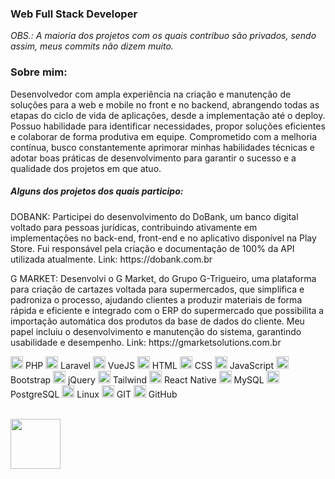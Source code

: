 <!DOCTYPE html>
<html>
<head>
          <link href="https://cdn.jsdelivr.net/npm/bootstrap@5.3.0/dist/css/bootstrap.min.css" rel="stylesheet" integrity="sha384-9ndCyUaIbzAi2FUVXJi0CjmCapSmO7SnpJef0486qhLnuZ2cdeRhO02iuK6FUUVM" crossorigin="anonymous">
          <link rel="stylesheet" href="https://cdnjs.cloudflare.com/ajax/libs/font-awesome/6.0.0-beta3/css/all.min.css">
</head>
<body>
          
<h3>Web Full Stack Developer</h3>
<i>OBS.: A maioria dos projetos com os quais contribuo são privados, sendo assim, meus commits não dizem muito. </i>

<br>
<h3>Sobre mim:</h3>
<p>
          Desenvolvedor com ampla experiência na criação e manutenção de soluções para a web e mobile no front e no backend,
abrangendo todas as etapas do ciclo de vida de aplicações, desde a implementação até o deploy.
Possuo habilidade para identificar necessidades, propor soluções eficientes e colaborar de forma
produtiva em equipe. Comprometido com a melhoria contínua, busco constantemente aprimorar
minhas habilidades técnicas e adotar boas práticas de desenvolvimento para garantir o sucesso e a
qualidade dos projetos em que atuo.
</p>
<h5>Alguns dos projetos dos quais participo:</h5>
<p>
          DOBANK:
Participei do desenvolvimento do DoBank, um banco digital voltado para pessoas jurídicas,
contribuindo ativamente em implementações no back-end, front-end e no aplicativo disponível na
Play Store. Fui responsável pela criação e documentação de 100% da API utilizada atualmente.
Link: https://dobank.com.br
</p>
<p>
          G MARKET:
Desenvolvi o G Market, do Grupo G-Trigueiro, uma plataforma para criação de cartazes voltada
para supermercados, que simplifica e padroniza o processo, ajudando clientes a produzir materiais
de forma rápida e eficiente e integrado com o ERP do supermercado que possibilita a importação
automática dos produtos da base de dados do cliente. Meu papel incluiu o desenvolvimento e
manutenção do sistema, garantindo usabilidade e desempenho. Link:
https://gmarketsolutions.com.br
</p>
<!-- <h3>Skills</h3> -->
<ul style="list-style-type: none; padding: 0;">
    <img src="https://raw.githubusercontent.com/FortAwesome/Font-Awesome/6.x/svgs/brands/php.svg" width="20" height="20" color="blue" alt="PHP"> PHP
    <img src="https://raw.githubusercontent.com/FortAwesome/Font-Awesome/6.x/svgs/brands/laravel.svg" width="20" height="20" color="blue" alt="Laravel"> Laravel
    <img src="https://raw.githubusercontent.com/FortAwesome/Font-Awesome/6.x/svgs/brands/vuejs.svg" width="20" height="20" color="blue" alt="VueJS"> VueJS
    <img src="https://raw.githubusercontent.com/FortAwesome/Font-Awesome/6.x/svgs/brands/html5.svg" width="20" height="20" color="blue" alt="HTML5"> HTML
    <img src="https://raw.githubusercontent.com/FortAwesome/Font-Awesome/6.x/svgs/brands/css3-alt.svg" width="20" height="20" color="blue" alt="CSS3"> CSS
    <img src="https://raw.githubusercontent.com/FortAwesome/Font-Awesome/6.x/svgs/brands/js.svg" width="20" height="20" color="blue" alt="JavaScript"> JavaScript
    <img src="https://raw.githubusercontent.com/FortAwesome/Font-Awesome/6.x/svgs/brands/bootstrap.svg" width="20" height="20" color="blue" alt="Bootstrap"> Bootstrap
    <img src="https://raw.githubusercontent.com/FortAwesome/Font-Awesome/6.x/svgs/brands/jquery.svg" width="20" height="20" color="blue" alt="jQuery"> jQuery
    <img src="https://raw.githubusercontent.com/FortAwesome/Font-Awesome/6.x/svgs/brands/tailwindcss.svg" width="20" height="20" color="blue" alt="Tailwind"> Tailwind
    <img src="https://raw.githubusercontent.com/FortAwesome/Font-Awesome/6.x/svgs/brands/react.svg" width="20" height="20" color="blue" alt="React"> React Native
    <img src="https://raw.githubusercontent.com/FortAwesome/Font-Awesome/6.x/svgs/solid/database.svg" width="20" height="20" color="blue" alt="Database"> MySQL
    <img src="https://raw.githubusercontent.com/FortAwesome/Font-Awesome/6.x/svgs/solid/database.svg" width="20" height="20" color="blue" alt="Database"> PostgreSQL
    <img src="https://raw.githubusercontent.com/FortAwesome/Font-Awesome/6.x/svgs/brands/linux.svg" width="20" height="20" color="blue" alt="Linux"> Linux
    <img src="https://raw.githubusercontent.com/FortAwesome/Font-Awesome/6.x/svgs/solid/code-branch.svg" width="20" height="20" color="blue" alt="Git"> GIT
    <img src="https://raw.githubusercontent.com/FortAwesome/Font-Awesome/6.x/svgs/brands/github.svg" width="20" height="20" color="blue" alt="GitHub"> GitHub
</ul>
<br>
<a class="libutton" href="https://www.linkedin.com/in/edmilson-jarbson-9a3454125" target="_blank"><img src="https://cdn.jsdelivr.net/gh/devicons/devicon/icons/linkedin/linkedin-original-wordmark.svg" width="80"/></a>

</body>
</html>
